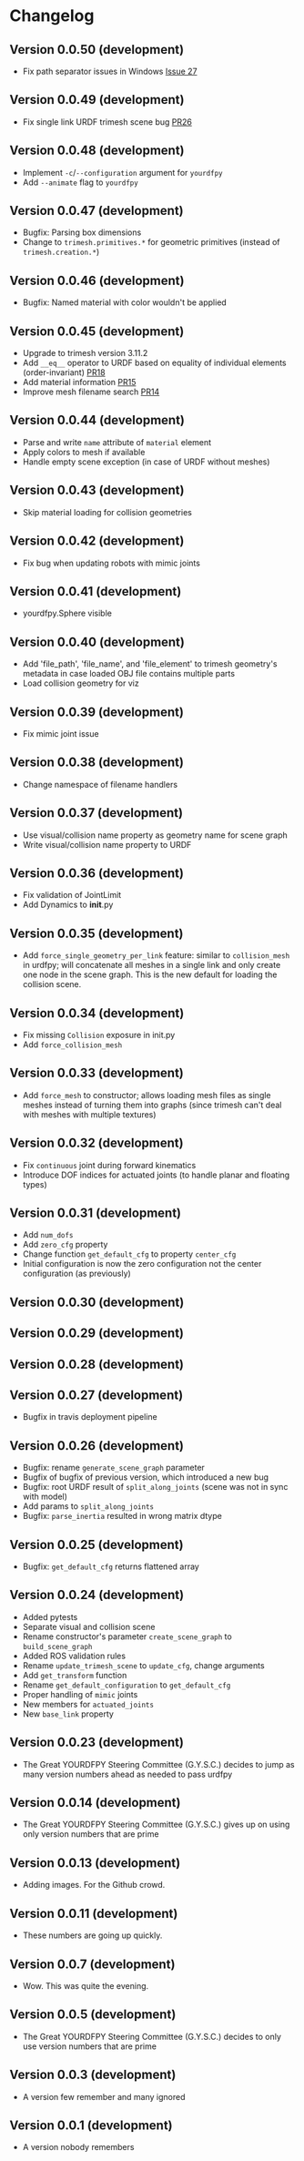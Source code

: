 # Changelog

## Version 0.0.50 (development)
- Fix path separator issues in Windows [Issue 27](https://github.com/clemense/yourdfpy/issues/27)

## Version 0.0.49 (development)
- Fix single link URDF trimesh scene bug [PR26](https://github.com/clemense/yourdfpy/pull/26)
## Version 0.0.48 (development)
- Implement `-c`/`--configuration` argument for `yourdfpy`
- Add `--animate` flag to `yourdfpy`

## Version 0.0.47 (development)
- Bugfix: Parsing box dimensions
- Change to `trimesh.primitives.*` for geometric primitives (instead of `trimesh.creation.*`)

## Version 0.0.46 (development)
- Bugfix: Named material with color wouldn't be applied

## Version 0.0.45 (development)
- Upgrade to trimesh version 3.11.2
- Add `__eq__` operator to URDF based on equality of individual elements (order-invariant) [PR18](https://github.com/clemense/yourdfpy/pull/18)
- Add material information [PR15](https://github.com/clemense/yourdfpy/pull/15)
- Improve mesh filename search [PR14](https://github.com/clemense/yourdfpy/pull/14)

## Version 0.0.44 (development)
- Parse and write `name` attribute of `material` element 
- Apply colors to mesh if available
- Handle empty scene exception (in case of URDF without meshes)

## Version 0.0.43 (development)
- Skip material loading for collision geometries

## Version 0.0.42 (development)
- Fix bug when updating robots with mimic joints 

## Version 0.0.41 (development)
- yourdfpy.Sphere visible

## Version 0.0.40 (development)
- Add 'file_path', 'file_name', and 'file_element' to trimesh geometry's metadata in case loaded OBJ file contains multiple parts
- Load collision geometry for viz

## Version 0.0.39 (development)
- Fix mimic joint issue

## Version 0.0.38 (development)
- Change namespace of filename handlers

## Version 0.0.37 (development)
- Use visual/collision name property as geometry name for scene graph
- Write visual/collision name property to URDF

## Version 0.0.36 (development)
- Fix validation of JointLimit
- Add Dynamics to __init__.py
 
## Version 0.0.35 (development)
- Add `force_single_geometry_per_link` feature: similar to `collision_mesh` in urdfpy; will concatenate all meshes in a single link and only create one node in the scene graph. This is the new default for loading the collision scene.

## Version 0.0.34 (development)
- Fix missing `Collision` exposure in init.py
- Add `force_collision_mesh`

## Version 0.0.33 (development)
- Add `force_mesh` to constructor; allows loading mesh files as single meshes instead of turning them into graphs (since trimesh can't deal with meshes with multiple textures)

## Version 0.0.32 (development)
- Fix `continuous` joint during forward kinematics
- Introduce DOF indices for actuated joints (to handle planar and floating types)

## Version 0.0.31 (development)
- Add `num_dofs`
- Add `zero_cfg` property
- Change function `get_default_cfg` to property `center_cfg`
- Initial configuration is now the zero configuration not the center configuration (as previously)

## Version 0.0.30 (development)
## Version 0.0.29 (development)
## Version 0.0.28 (development)
## Version 0.0.27 (development)
- Bugfix in travis deployment pipeline

## Version 0.0.26 (development)
- Bugfix: rename `generate_scene_graph` parameter
- Bugfix of bugfix of previous version, which introduced a new bug
- Bugfix: root URDF result of `split_along_joints`  (scene was not in sync with model)
- Add params to `split_along_joints`
- Bugfix: `parse_inertia` resulted in wrong matrix dtype

## Version 0.0.25 (development)
- Bugfix: `get_default_cfg` returns flattened array

## Version 0.0.24 (development)
- Added pytests
- Separate visual and collision scene
- Rename constructor's parameter `create_scene_graph` to `build_scene_graph`
- Added ROS validation rules
- Rename `update_trimesh_scene` to `update_cfg`, change arguments
- Add `get_transform` function
- Rename `get_default_configuration` to `get_default_cfg`
- Proper handling of `mimic` joints
- New members for `actuated_joints`
- New `base_link` property

## Version 0.0.23 (development)
- The Great YOURDFPY Steering Committee (G.Y.S.C.) decides to jump as many version numbers ahead as needed to pass urdfpy

## Version 0.0.14 (development)
- The Great YOURDFPY Steering Committee (G.Y.S.C.) gives up on using only version numbers that are prime

## Version 0.0.13 (development)
- Adding images. For the Github crowd.

## Version 0.0.11 (development)
- These numbers are going up quickly.

## Version 0.0.7 (development)
- Wow. This was quite the evening.

## Version 0.0.5 (development)
- The Great YOURDFPY Steering Committee (G.Y.S.C.) decides to only use version numbers that are prime

## Version 0.0.3 (development)
- A version few remember and many ignored

## Version 0.0.1 (development)
- A version nobody remembers
